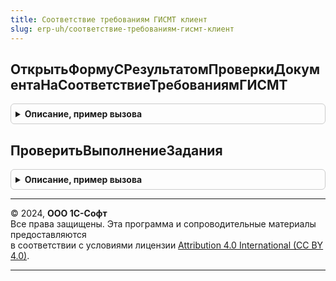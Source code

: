 ```yaml
---
title: Соответствие требованиям ГИСМТ клиент
slug: erp-uh/соответствие-требованиям-гисмт-клиент
---
```



## ОткрытьФормуСРезультатомПроверкиДокументаНаСоответствиеТребованиямГИСМТ
<details style="margin: 1em 0; padding: 0.5em; border: 1px solid #ccc; border-radius: 6px;">

<summary style="font-weight: bold; cursor: pointer;">Описание, пример вызова</summary>

```bsl

// Открыть форму с результатом проверки документа на соответствие требованиям ГИС МТ.
//
// Параметры:
//  Форма - ФормаКлиентскогоПриложения
Процедура ОткрытьФормуСРезультатомПроверкиДокументаНаСоответствиеТребованиямГИСМТ(Форма) Экспорт
```

Пример вызова
```bsl
СоответствиеТребованиямГИСМТКлиент.ОткрытьФормуСРезультатомПроверкиДокументаНаСоответствиеТребованиямГИСМТ(Форма) 
```
</details>

## ПроверитьВыполнениеЗадания
<details style="margin: 1em 0; padding: 0.5em; border: 1px solid #ccc; border-radius: 6px;">

<summary style="font-weight: bold; cursor: pointer;">Описание, пример вызова</summary>

```bsl

// Обработчик проверки выполнения фонового задания соответствия документа требованиям ГИС МТ.
//
// Параметры:
//  Форма - ФормаКлиентскогоПриложения - основная форма-владелец
//  ДополнительныеПараметры - Неопределено, Произвольный - дополнительные параметры
Процедура ПроверитьВыполнениеЗадания(Форма, ДополнительныеПараметры = Неопределено) Экспорт
```

Пример вызова
```bsl
СоответствиеТребованиямГИСМТКлиент.ПроверитьВыполнениеЗадания(Форма, ДополнительныеПараметры);
```
</details>

---

© 2024, **ООО 1С-Софт**  
Все права защищены. Эта программа и сопроводительные материалы предоставляются  
в соответствии с условиями лицензии [Attribution 4.0 International (CC BY 4.0)](https://creativecommons.org/licenses/by/4.0/legalcode).

---
